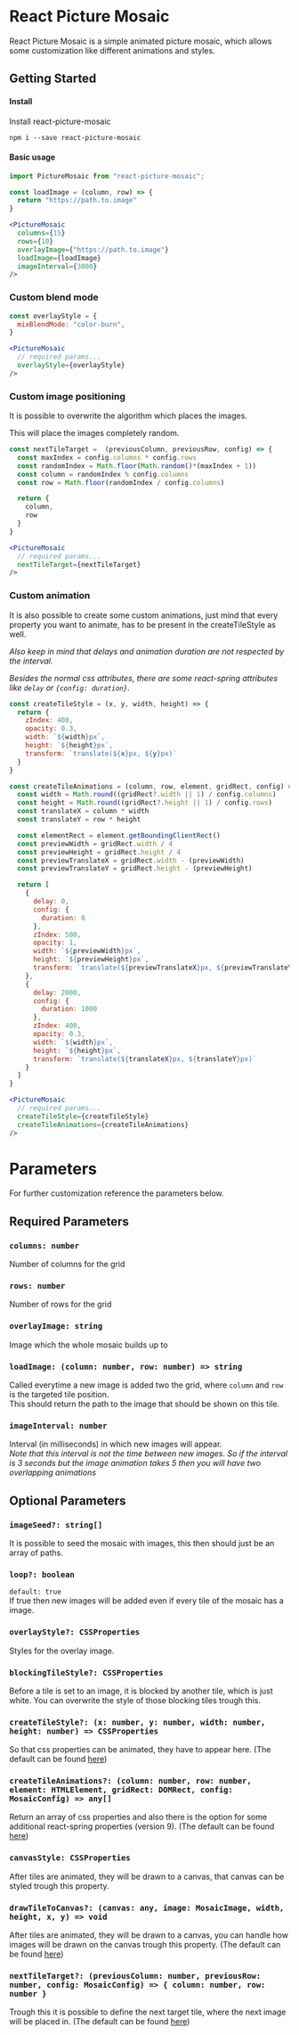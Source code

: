 # React Picture Mosaic

React Picture Mosaic is a simple animated picture mosaic, 
which allows some customization like different animations and styles.

## Getting Started

#### Install
Install react-picture-mosaic
```shell
npm i --save react-picture-mosaic
```

#### Basic usage    

```jsx
import PictureMosaic from "react-picture-mosaic";

const loadImage = (column, row) => {
  return "https://path.to.image"
}

<PictureMosaic
  columns={15}
  rows={10}
  overlayImage={"https://path.to.image"}
  loadImage={loadImage}
  imageInterval={3000}
/>
```

### Custom blend mode

```jsx
const overlayStyle = {
  mixBlendMode: "color-burn",
}

<PictureMosaic
  // required params...
  overlayStyle={overlayStyle}
/>
```

### Custom image positioning
It is possible to overwrite the algorithm which places the images. 

This will place the images completely random.

```jsx
const nextTileTarget =  (previousColumn, previousRow, config) => {
  const maxIndex = config.columns * config.rows
  const randomIndex = Math.floor(Math.random()*(maxIndex + 1))
  const column = randomIndex % config.columns
  const row = Math.floor(randomIndex / config.columns)

  return {
    column,
    row
  }
}

<PictureMosaic
  // required params...
  nextTileTarget={nextTileTarget}
/>
```

### Custom animation
It is also possible to create some custom animations, just mind that every property you want to animate,
has to be present in the createTileStyle as well.

_Also keep in mind that delays and animation duration are not respected by the interval._

_Besides the normal css attributes, there are some react-spring attributes like `delay` or `{config: duration}`._ 

```jsx
const createTileStyle = (x, y, width, height) => {
  return {
    zIndex: 400,
    opacity: 0.3,
    width: `${width}px`,
    height: `${height}px`,
    transform: `translate(${x}px, ${y}px)`
  }
}

const createTileAnimations = (column, row, element, gridRect, config) => {
  const width = Math.round((gridRect?.width || 1) / config.columns)
  const height = Math.round((gridRect?.height || 1) / config.rows)
  const translateX = column * width
  const translateY = row * height

  const elementRect = element.getBoundingClientRect()
  const previewWidth = gridRect.width / 4
  const previewHeight = gridRect.height / 4
  const previewTranslateX = gridRect.width - (previewWidth)
  const previewTranslateY = gridRect.height - (previewHeight)

  return [
    {
      delay: 0,
      config: {
        duration: 0
      },
      zIndex: 500,
      opacity: 1,
      width: `${previewWidth}px`,
      height: `${previewHeight}px`,
      transform: `translate(${previewTranslateX}px, ${previewTranslateY}px)`
    },
    {
      delay: 2000,
      config: {
        duration: 1000
      },
      zIndex: 400,
      opacity: 0.3,
      width: `${width}px`,
      height: `${height}px`,
      transform: `translate(${translateX}px, ${translateY}px)`
    }
  ]
}

<PictureMosaic
  // required params...
  createTileStyle={createTileStyle}
  createTileAnimations={createTileAnimations}
/>
```

# Parameters

For further customization reference the parameters below.

## Required Parameters

### `columns: number`
Number of columns for the grid

### `rows: number`
Number of rows for the grid

### `overlayImage: string`
Image which the whole mosaic builds up to

### `loadImage: (column: number, row: number) => string`
Called everytime a new image is added two the grid, where `column` and `row` is the targeted tile position.<br/>
This should return the path to the image that should be shown on this tile.

### `imageInterval: number`
Interval (in milliseconds) in which new images will appear. <br/>
_Note that this interval is not the time between new images. So if the interval is 3 seconds but the image animation takes 5 then you will have two overlapping animations_

## Optional Parameters

### `imageSeed?: string[]`
It is possible to seed the mosaic with images, this then should just be an array of paths.<br/>

### `loop?: boolean` 
`default: true`<br/>
If true then new images will be added even if every tile of the mosaic has a image.

### `overlayStyle?: CSSProperties`
Styles for the overlay image.

### `blockingTileStyle?: CSSProperties`
Before a tile is set to an image, it is blocked by another tile, which is just white. You can overwrite the style 
of those blocking tiles trough this.

### `createTileStyle?: (x: number, y: number, width: number, height: number) => CSSProperties`
So that css properties can be animated, they have to appear here. (The default can be found [here](src/configs/defaultConfig.tsx))

### `createTileAnimations?: (column: number, row: number, element: HTMLElement, gridRect: DOMRect, config: MosaicConfig) => any[]`
Return an array of css properties and also there is the option for some additional react-spring properties (version 9).
(The default can be found [here](src/configs/defaultConfig.tsx))

### `canvasStyle: CSSProperties`
After tiles are animated, they will be drawn to a canvas, that canvas can be styled trough this property.

### `drawTileToCanvas?: (canvas: any, image: MosaicImage, width, height, x, y) => void`
After tiles are animated, they will be drawn to a canvas, you can handle how images will be drawn on the canvas
trough this property. (The default can be found [here](src/configs/defaultConfig.tsx))

### `nextTileTarget?: (previousColumn: number, previousRow: number, config: MosaicConfig) => { column: number, row: number }`
Trough this it is possible to define the next target tile, where the next image will be placed in. (The default can be found [here](src/configs/defaultConfig.tsx))
